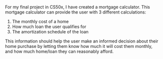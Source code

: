 For my final project in CS50x, I have created a mortgage calculator. This mortgage calculator can provide the user with 3 different calculations:

1) The monthly cost of a home
2) How much loan the user qualifies for
3) The amortization schedule of the loan

This information should help the user make an informed decision about their home purchase by letting them know how much it will cost them monthly, and how much home/loan they can reasonably afford.